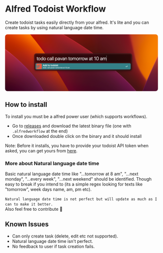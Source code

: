 # Alfred Todoist Workflow
Create todoist tasks easily directly from your alfred. It's lite and you can create tasks by using natural language date time.

![alfred-todoist](https://github.com/whopavan/alfred-todoist/blob/master/src/preview.png?raw=true)

## How to install
To install you must be a alfred power user (which supports workflows).
- Go to [releases](https://github.com/whopavan/alfred-todoist/releases) and download the latest binary file (one with `.alfredworkflow` at the end)
- Once downloaded double click on the binary and it should install

Note: Before it installs, you have to provide your todoist API token when asked, you can get yours from [here](https://todoist.com/app/settings/integrations).

### More about Natural language date time
Basic natural language date time like "...tomorrow at 8 am", "...next monday", "...every week", "...next weekend" should be identified. Though easy to break if you intend to (its a simple regex looking for texts like "tomorrow", week days name, am, pm etc).

`Natural language date time is not perfect but will update as much as I can to make it better.`<br>
Also feel free to contribute 🙂

## Known Issues
- Can only create task (delete, edit etc not supported).
- Natural language date time isn't perfect.
- No feedback to user if task creation fails.
